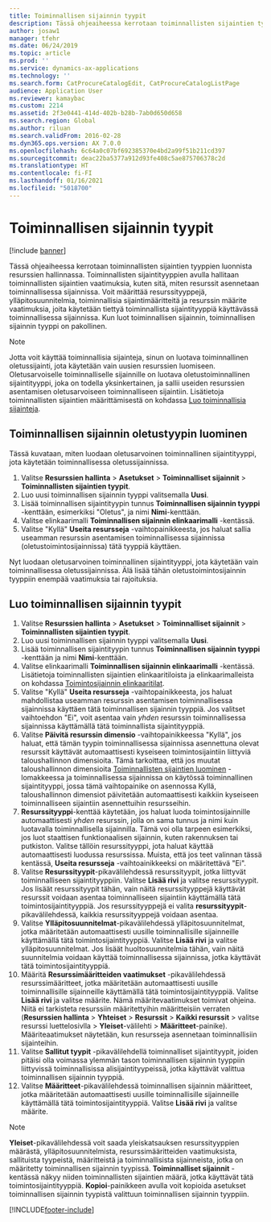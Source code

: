 ```yaml
---
title: Toiminnallisen sijainnin tyypit
description: Tässä ohjeaiheessa kerrotaan toiminnallisten sijaintien tyyppien luonnista resurssien hallinnassa.
author: josaw1
manager: tfehr
ms.date: 06/24/2019
ms.topic: article
ms.prod: ''
ms.service: dynamics-ax-applications
ms.technology: ''
ms.search.form: CatProcureCatalogEdit, CatProcureCatalogListPage
audience: Application User
ms.reviewer: kamaybac
ms.custom: 2214
ms.assetid: 2f3e0441-414d-402b-b28b-7ab0d650d658
ms.search.region: Global
ms.author: riluan
ms.search.validFrom: 2016-02-28
ms.dyn365.ops.version: AX 7.0.0
ms.openlocfilehash: 6c64a0c07bf692385370e4bd2a99f51b211cd397
ms.sourcegitcommit: deac22ba5377a912d93fe408c5ae875706378c2d
ms.translationtype: HT
ms.contentlocale: fi-FI
ms.lasthandoff: 01/16/2021
ms.locfileid: "5018700"
---
```

# <a name="functional-location-types"></a>Toiminnallisen sijainnin tyypit

[!include [banner](../../includes/banner.md)]

 

Tässä ohjeaiheessa kerrotaan toiminnallisten sijaintien tyyppien luonnista resurssien hallinnassa. Toiminnallisten sijaintityyppien avulla hallitaan toiminnallisten sijaintien vaatimuksia, kuten sitä, miten resurssit asennetaan toiminnallisessa sijainnissa. Voit määrittää resurssityyppejä, ylläpitosuunnitelmia, toiminnallisia sijaintimääritteitä ja resurssin määrite vaatimuksia, joita käytetään tiettyä toiminnallista sijaintityyppiä käyttävässä toiminnallisessa sijainnissa. Kun luot toiminnallisen sijainnin, toiminnallisen sijainnin tyyppi on pakollinen.

>[!NOTE] 
>Jotta voit käyttää toiminnallisia sijainteja, sinun on luotava toiminnallinen oletussijainti, jota käytetään vain uusien resurssien luomiseen. Oletusarvoiselle toiminnalliselle sijainnille on luotava oletustoiminnallinen sijaintityyppi, joka on todella yksinkertainen, ja sallii useiden resurssien asentamisen oletusarvoiseen toiminnalliseen sijaintiin. Lisätietoja toiminnallisten sijaintien määrittämisestä on kohdassa [Luo toiminnallisia sijainteja](../functional-locations/create-functional-locations.md).

## <a name="create-a-default-functional-location-type"></a>Toiminnallisen sijainnin oletustyypin luominen

Tässä kuvataan, miten luodaan oletusarvoinen toiminnallinen sijaintityyppi, jota käytetään toiminnallisessa oletussijainnissa.

1. Valitse **Resurssien hallinta** > **Asetukset** > **Toiminnalliset sijainnit** > **Toiminnallisten sijaintien tyypit**.
2. Luo uusi toiminnallisen sijainnin tyyppi valitsemalla **Uusi**.
3. Lisää toiminnallisen sijaintityypin tunnus **Toiminnallisen sijainnin tyyppi** -kenttään, esimerkiksi "Oletus", ja nimi **Nimi**-kenttään.
4. Valitse elinkaarimalli **Toiminnallisen sijainnin elinkaarimalli** -kentässä.
5. Valitse "Kyllä" **Useita resursseja** -vaihtopainikkeesta, jos haluat sallia useamman resurssin asentamisen toiminnallisessa sijainnissa (oletustoimintosijainnissa) tätä tyyppiä käyttäen.

Nyt luodaan oletusarvoinen toiminnallinen sijaintityyppi, jota käytetään vain toiminnallisessa oletussijainnissa. Älä lisää tähän oletustoimintosijainnin tyyppiin enempää vaatimuksia tai rajoituksia.


## <a name="create-functional-location-types"></a>Luo toiminnallisen sijainnin tyypit

1. Valitse **Resurssien hallinta** > **Asetukset** > **Toiminnalliset sijainnit** > **Toiminnallisten sijaintien tyypit**.
2. Luo uusi toiminnallisen sijainnin tyyppi valitsemalla **Uusi**.
3. Lisää toiminnallisen sijaintityypin tunnus **Toiminnallisen sijainnin tyyppi** -kenttään ja nimi **Nimi**-kenttään.
4. Valitse elinkaarimalli **Toiminnallisen sijainnin elinkaarimalli** -kentässä. Lisätietoja toiminnallisten sijaintien elinkaaritiloista ja elinkaarimalleista on kohdassa [Toimintosijainnin elinkaaritilat](../setup-for-functional-locations/functional-location-stages.md).
5. Valitse "Kyllä" **Useita resursseja** -vaihtopainikkeesta, jos haluat mahdollistaa useamman resurssin asentamisen toiminnallisessa sijainnissa käyttäen tätä toiminnallisen sijainnin tyyppiä. Jos valitset vaihtoehdon "Ei", voit asentaa vain *yhden* resurssin toiminnallisessa sijainnissa käyttämällä tätä toiminnallista sijaintityyppiä.
6. Valitse **Päivitä resurssin dimensio** -vaihtopainikkeessa "Kyllä", jos haluat, että tämän tyypin toiminnallisessa sijainnissa asennettuna olevat resurssit käyttävät automaattisesti kyseiseen toimintosijaintiin liittyviä taloushallinnon dimensioita. Tämä tarkoittaa, että jos muutat taloushallinnon dimensioita [Toiminnallisten sijaintien luominen](../functional-locations/create-functional-locations.md) -lomakkeessa ja toiminnallisessa sijainnissa on käytössä toiminnallinen sijaintityyppi, jossa tämä vaihtopainike on asennossa Kyllä, taloushallinnon dimensiot päivitetään automaattisesti kaikkiin kyseiseen toiminnalliseen sijaintiin asennettuihin resursseihin.
7. **Resurssityyppi**-kenttää käytetään, jos haluat luoda toimintosijainnille automaattisesti *yhden* resurssin, jolla on sama tunnus ja nimi kuin luotavalla toiminnallisella sijainnilla. Tämä voi olla tarpeen esimerkiksi, jos luot staattisen funktionaalisen sijainnin, kuten rakennuksen tai putkiston. Valitse tällöin resurssityyppi, jota haluat käyttää automaattisesti luodussa resurssissa. Muista, että jos teet valinnan tässä kentässä, **Useita resursseja** -vaihtoainikkeeksi on määritettävä "Ei".
8. Valitse **Resurssityypit**-pikavälilehdessä resurssityypit, jotka liittyvät toiminnalliseen sijaintityyppiin. Valitse **Lisää rivi** ja valitse resurssityypit. Jos lisäät resurssityypit tähän, vain näitä resurssityyppejä käyttävät resurssit voidaan asentaa toiminnalliseen sijaintiin käyttämällä tätä toimintosijaintityyppiä. Jos resurssityyppejä ei valita **resurssityypit**-pikavälilehdessä, kaikkia resurssityyppejä voidaan asentaa.
9. Valitse **Ylläpitosuunnitelmat**-pikavälilehdessä ylläpitosuunnitelmat, jotka määritetään automaattisesti uusille toiminnallisille sijainneille käyttämällä tätä toimintosijaintityyppiä. Valitse **Lisää rivi** ja valitse ylläpitosuunnitelmat. Jos lisäät huoltosuunnitelmia tähän, vain näitä suunnitelmia voidaan käyttää toiminnallisessa sijainnissa, jotka käyttävät tätä toimintosijaintityyppiä.
10. Määritä **Resurssimääritteiden vaatimukset** -pikavälilehdessä resurssimääritteet, jotka määritetään automaattisesti uusille toiminnallisille sijainneille käyttämällä tätä toimintosijaintityyppiä. Valitse **Lisää rivi** ja valitse määrite. Nämä määritevaatimukset toimivat ohjeina. Niitä ei tarkisteta resurssiin määritettyihin määritteisiin verraten (**Resurssien hallinta** > **Yhteiset** > **Resurssit** > **Kaikki resurssit** > valitse resurssi luettelosivlla > **Yleiset**-välilehti > **Määritteet**-painike). Määriteaatimukset näytetään, kun resursseja asennetaan toiminnallisiin sijainteihin.
11. Valitse **Sallitut tyypit** -pikavälilehdellä toiminnalliset sijaintityypit, joiden pitäisi olla voimassa ylemmän tason toiminnallisen sijainnin tyyppiin liittyvissä toiminnallisissa alisijaintityypeissä, jotka käyttävät valittua toiminnallisen sijainnin tyyppiä.
12. Valitse **Määritteet**-pikavälilehdessä toiminnallisen sijainnin määritteet, jotka määritetään automaattisesti uusille toiminnallisille sijainneille käyttämällä tätä toimintosijaintityyppiä. Valitse **Lisää rivi** ja valitse määrite.


>[!NOTE] 
>**Yleiset**-pikavälilehdessä voit saada yleiskatsauksen resurssityyppien määrästä, ylläpitosuunnitelmista, resurssimääritteiden vaatimuksista, sallituista tyypeistä, määritteistä ja toiminnallisista sijainneista, jotka on määritetty toiminnallisen sijainnin tyypissä. **Toiminnalliset sijainnit** -kentässä näkyy niiden toiminnallisten sijaintien määrä, jotka käyttävät tätä toimintosijaintityyppiä. **Kopioi**-painikkeen avulla voit kopioida asetukset toiminnallisen sijainnin tyypistä valittuun toiminnallisen sijainnin tyyppiin.


[!INCLUDE[footer-include](../../../includes/footer-banner.md)]
